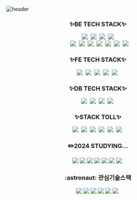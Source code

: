 ![header](https://capsule-render.vercel.app/api?type=waving&color=gradient&height=300&section=header&text=Hi~%20Experience%20Tech-List%20&fontSize=45)
<div align=center>
  <div align=center> <h3>✨BE TECH STACK✨</h3> </div>
<img src="https://img.shields.io/badge/Java-007396?style=flat&logo=Java&logoColor=white"/></a>&nbsp
<img src="https://img.shields.io/badge/SpringDataJpa-6DB33F?style=flat&logo=SpringBoot&logoColor=black"/></a>&nbsp
  <img src="https://img.shields.io/badge/QueryDSL-6DB33F?style=flat&logo=SpringBoot&logoColor=black"/></a>&nbsp
<img src="https://img.shields.io/badge/SpringSecurity-6DB33F?style=flat&logo=SpringSecurity&logoColor=black"/><br></a>&nbsp
<img src="https://img.shields.io/badge/SpringBoot-6DB33F?style=flat&logo=SpringBoot&logoColor=black"/></a>&nbsp
<img src="https://img.shields.io/badge/Spring-6DB33F?style=flat&logo=Spring&logoColor=black"/></a>&nbsp
<img src="https://img.shields.io/badge/MicrosoftAzure-0078D4?style=flat&logo=MicrosoftAzure&logoColor=white"/></a>&nbsp
<img src="https://img.shields.io/badge/AmazonAWS-232F3E?style=flat&logo=AmazonAWS&logoColor=white"/></a>&nbsp
<img src="https://img.shields.io/badge/Linux-FCC624?style=flat&logo=Linux&logoColor=black"/></a>&nbsp
<img src="https://img.shields.io/badge/JPA-FF6C2C?style=flat&logo=&logoColor=white"/></a>&nbsp
<img src="https://img.shields.io/badge/Docker-2496ED?style=flat&logo=Docker&logoColor=black"/><br>

<div align=center>
  <div align=center> <h3>✨FE TECH STACK✨</h3> </div>
<img src="https://img.shields.io/badge/HTML5-E34F26?style=flat&logo=HTML5&logoColor=black"/></a>&nbsp
<img src="https://img.shields.io/badge/JavaScript-F7DF1E?style=flat&logo=JavaScript&logoColor=white"/></a>&nbsp
<img src="https://img.shields.io/badge/Bootstrap-7952B3?style=flat&logo=Bootstrap&logoColor=black"/></a>&nbsp
<img src="https://img.shields.io/badge/Vue.js-4FC08D?style=flat&logo=Vue.js&logoColor=white"/></a>&nbsp
<img src="https://img.shields.io/badge/jQuery-0769AD?style=flat&logo=jQuery&logoColor=white"/></a>&nbsp<br>
  
<div align=center>
  <div align=center> <h3>✨DB TECH STACK✨</h3> </div>
<img src="https://img.shields.io/badge/PostgreSQL-4169E1?style=flat&logo=PostgreSQL&logoColor=white"/></a>&nbsp
<img src="https://img.shields.io/badge/MySQL-4479A1?style=flat&logo=MySQL&logoColor=black"/></a>&nbsp
<img src="https://img.shields.io/badge/MariaDB-003545?style=flat&logo=MariaDB&logoColor=black"/></a>&nbsp
<img src="https://img.shields.io/badge/Oracle-F80000?style=flat&logo=Oracle&logoColor=black"/></a>&nbsp<br>

<div align=center>
  <div align=center> <h3>✨STACK TOLL✨</h3> </div>
<img src="https://img.shields.io/badge/IntelliJ-000000?style=flat&logo=IntelliJ IDEA&logoColor=white"/></a>&nbsp
<img src="https://img.shields.io/badge/dbeaver-382923?style=flat&logo=DBeaver&logoColor=white"/></a>&nbsp
<img src="https://img.shields.io/badge/Git-181717?style=flat&logo=GitHub&logoColor=white"/></a>&nbsp
<img src="https://img.shields.io/badge/postman-FF6C37?style=flat&logo=postman&logoColor=white"/></a>&nbsp
<img src="https://img.shields.io/badge/svn-FFB13B?style=flat&logo=&logoColor=white"/></a>&nbsp
<img src="https://img.shields.io/badge/SourceTree-0052CC?style=flat&logo=sourcetree&logoColor=white"/></a>&nbsp<br>

<div align=center> <h3>✏️2024 STUDYING...</h3> </div>
<img src="https://img.shields.io/badge/MSA-6DB33F?style=flat&logo=iCloud&logoColor=white"/></a>&nbsp<img src="https://img.shields.io/badge/Algorithm-F5455C?style=flat&logo=Java&logoColor=black"/></a>&nbsp<img src="https://img.shields.io/badge/TESTCODE-AA00FF?style=flat&logo=&logoColor=white"/></a>&nbsp<img src="https://img.shields.io/badge/EffectiveJava-007396?style=flat&logo=Java&logoColor=white"/></a>&nbsp<img src="https://img.shields.io/badge/TypeScript-3178C6?style=flat&logo=TypeScript&logoColor=white"/></a>&nbsp<img src="https://img.shields.io/badge/Quasar-1976D2?style=flat&logo=Quasar&logoColor=white"/></a>&nbsp<img src="https://img.shields.io/badge/Node.js-339933?style=flat&logo=Node.js IDEA&logoColor=white"/></a>&nbsp<br>

<div align=center> <h3>:astronaut: 관심기술스택</h3> </div>
<img src="https://img.shields.io/badge/SpringCloud-6DB33F?style=flat&logo=iCloud&logoColor=white"/></a>&nbsp<img src="https://img.shields.io/badge/Jenkins-D24939?style=flat&logo=Jenkins&logoColor=black"/></a>&nbsp<img src="https://img.shields.io/badge/k8s-326CE5?style=flat&logo=kubernetes&logoColor=white"/></a>&nbsp<img src="https://img.shields.io/badge/AmazonECS-FF9900?style=flat&logo=AmazonECS&logoColor=white"/></a>&nbsp<img src="https://img.shields.io/badge/AmazonRDS-527FFF?style=flat&logo=AmazonRDS&logoColor=white"/></a>&nbsp<img src="https://img.shields.io/badge/kafka-231F20?style=flat&logo=Apache Kafka&logoColor=white"/></a>&nbsp<br>
</div>
